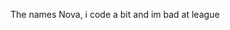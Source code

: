 The names Nova, i code a bit and im bad at league
<!---
Novaru/Novaru is a ✨ special ✨ repository because its `README.md` (this file) appears on your GitHub profile.
You can click the Preview link to take a look at your changes.
--->
